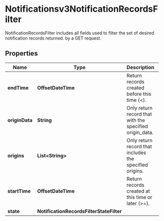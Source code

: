 

# Notificationsv3NotificationRecordsFilter

NotificationRecordsFilter includes all fields used to filter the set of desired notification records returned. by a GET request.

## Properties

| Name | Type | Description | Notes |
|------------ | ------------- | ------------- | -------------|
|**endTime** | **OffsetDateTime** | Return records created before this time (&lt;). |  [optional] |
|**originData** | **String** | Only return record that with the specified origin_data. |  [optional] |
|**origins** | **List&lt;String&gt;** | Only return record that includes the specified origins. |  [optional] |
|**startTime** | **OffsetDateTime** | Return records created at this time or later (&gt;&#x3D;). |  [optional] |
|**state** | **NotificationRecordsFilterStateFilter** |  |  [optional] |



